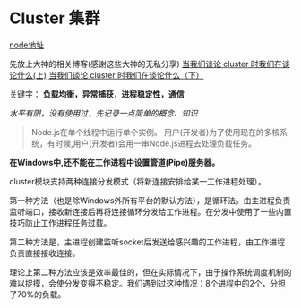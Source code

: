 
# Cluster 集群

[node地址](http://nodejs.cn/api/cluster.html)

先放上大神的相关博客(感谢这些大神的无私分享)
[当我们谈论 cluster 时我们在谈论什么(上)](http://taobaofed.org/blog/2015/11/03/nodejs-cluster/)
[当我们谈论 cluster 时我们在谈论什么（下）](http://taobaofed.org/blog/2015/11/10/nodejs-cluster-2/)

关键字： **负载均衡，异常捕获，进程稳定性，通信**

*水平有限，没有使用过，先记录一点简单的概念、知识*

> Node.js在单个线程中运行单个实例。 用户(开发者)为了使用现在的多核系统，有时候,用户(开发者)会用一串Node.js进程去处理负载任务。

**在Windows中,还不能在工作进程中设置管道(Pipe)服务器。**

cluster模块支持两种连接分发模式（将新连接安排给某一工作进程处理）。

第一种方法（也是除Windows外所有平台的默认方法），是循环法。由主进程负责监听端口，接收新连接后再将连接循环分发给工作进程。在分发中使用了一些内置技巧防止工作进程任务过载。

第二种方法是，主进程创建监听socket后发送给感兴趣的工作进程，由工作进程负责直接接收连接。

理论上第二种方法应该是效率最佳的，但在实际情况下，由于操作系统调度机制的难以捉摸，会使分发变得不稳定。我们遇到过这种情况：8个进程中的2个，分担了70%的负载。